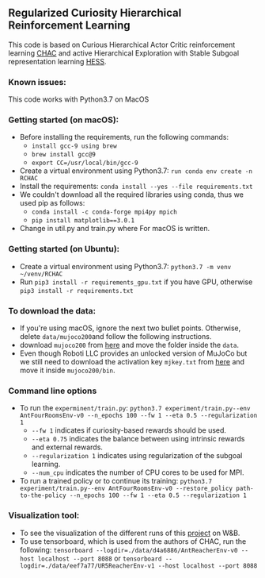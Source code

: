 ## Regularized Curiosity Hierarchical Reinforcement Learning

This code is based on Curious Hierarchical Actor Critic reinforcement learning [CHAC](https://github.com/knowledgetechnologyuhh/goal_conditioned_RL_baselines) and active Hierarchical Exploration
with Stable Subgoal representation learning [HESS](https://github.com/SiyuanLee/HESS/tree/8f93124533ac07037172b8dd99080c17fef0a961).


### Known issues:
This code works with Python3.7 on MacOS

### Getting started (on macOS):
- Before installing the requirements, run the following commands:
    - `install gcc-9 using brew`
    - `brew install gcc@9`
    - `export CC=/usr/local/bin/gcc-9` 
- Create a virtual environment using Python3.7: `run conda env create -n RCHAC`
- Install the requirements: `conda install --yes --file requirements.txt`
- We couldn't download all the required libraries using conda, thus we used pip as follows:
    - `conda install -c conda-forge mpi4py mpich`
    - `pip install matplotlib==3.0.1`
- Change in util.py and train.py where For macOS is written.


### Getting started (on Ubuntu):
- Create a virtual environment using Python3.7: `python3.7 -m venv ~/venv/RCHAC`
- Run `pip3 install -r requirements_gpu.txt` if you have GPU, otherwise `pip3 install -r requirements.txt`

### To download the data:
- If you're using macOS, ignore the next two bullet points. Otherwise, delete `data/mujoco200`and follow the following instructions.
- download `mujoco200` from [here](http://www.roboti.us/download.html) and move the folder inside the `data`.
- Even though Roboti LLC provides an unlocked version of MuJoCo but we still need to download the activation key `mjkey.txt` from [here](http://www.roboti.us/license.html) and move it inside `mujoco200/bin`.

### Command line options
- To run the `experminent/train.py`: 
  `python3.7 experiment/train.py--env AntFourRoomsEnv-v0 --n_epochs 100 --fw 1 --eta 0.5 --regularization 1`
  - `--fw 1` indicates if curiosity-based rewards should be used.
  - `--eta 0.75` indicates the balance between using intrinsic rewards and external rewards.
  - `--regularization 1` indicates using regularization of the subgoal learning.
  - `--num_cpu` indicates the number of CPU cores to be used for MPI.
- To run a trained policy or to continue its training:
    `python3.7 experiment/train.py--env AntFourRoomsEnv-v0 --restore_policy path-to-the-policy --n_epochs 100 --fw 1 --eta 0.5 --regularization 1`

### Visualization tool: 
- To see the visualization of the different runs of this [project](https://wandb.ai/rfarah/RCHAC?workspace=user-rfarah) on W&B.
- To use tensorboard, which is used from the authors of CHAC, run the following:
`tensorboard --logdir=./data/d4a6886/AntReacherEnv-v0 --host localhost --port 8088` or 
`tensorboard --logdir=./data/eef7a77/UR5ReacherEnv-v1 --host localhost --port 8088`
